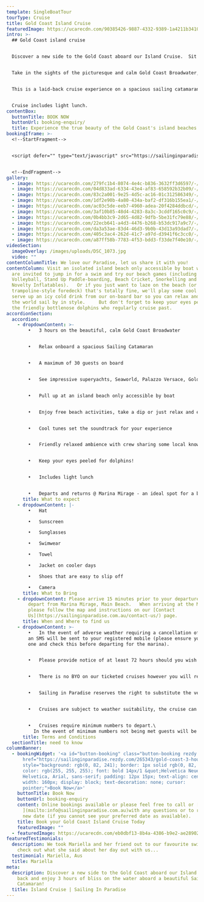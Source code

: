 ```yaml
---
template: SingleBoatTour
tourType: Cruise
title: Gold Coast Island Cruise
featuredImage: https://ucarecdn.com/90385426-9887-4332-9389-1a4211b34104/-/preview/-/enhance/50/
intro: >-
  ## Gold Coast island cruise


  Discover a new side to the Gold Coast aboard our Island Cruise.  Sit back and enjoy 3 hours of bliss on the water aboard a beautiful Sailing Catamaran!


  Take in the sights of the picturesque and calm Gold Coast Broadwater, including impressive super yachts, Sea World, Palazzo Versace, South Stradbroke Island, Wavebreak Island and the Gold Coast Seaway.  


  This is a laid-back cruise experience on a spacious sailing catamaran that you are sure to love.   With no more than 30 guests on board we curate a social atmosphere and we can't wait to welcome you on board our beautiful boat!


  Cruise includes light lunch.
contentBox:
  buttonTitle: BOOK NOW
  buttonUrl: booking-enquiry/
  title: Experience the true beauty of the Gold Coast's island beaches.
bookingIframe: >-
  <!--StartFragment-->


  <script defer="" type="text/javascript" src="https://sailinginparadise.rezdy.com/pluginJs"></script> <iframe seamless="" width="300px" height="1000px" frameborder="0" class="rezdy" src="https://sailinginparadise.rezdy.com/calendarWidget/516621?iframe=true"></iframe>


  <!--EndFragment-->
gallery:
  - image: https://ucarecdn.com/279fc1b4-8074-4e4c-b836-3632ff3d6597/-/preview/-/enhance/64/
  - image: https://ucarecdn.com/04d833ad-6334-43e4-af83-658592b32b09/-/preview/-/enhance/50/
  - image: https://ucarecdn.com/83c2a001-9e25-4d5c-ac16-01c312586349/-/preview/-/enhance/50/
  - image: https://ucarecdn.com/1df2e90b-4a80-434a-baf2-df316b155ea1/-/preview/-/enhance/30/
  - image: https://ucarecdn.com/ac03c5de-eeb7-4960-adea-20f4284ddbcd/-/preview/-/enhance/50/
  - image: https://ucarecdn.com/3af10b85-48d4-4283-8a3c-3cddf165c0c9/-/preview/-/enhance/50/
  - image: https://ucarecdn.com/0b4bb3c9-2d65-4d82-9dfb-5be31fc79e88/-/preview/-/enhance/19/
  - image: https://ucarecdn.com/22ecb641-a4d3-4476-b268-b53dc917a9c7/-/preview/-/enhance/81/
  - image: https://ucarecdn.com/da3a53ae-83d4-46d3-9b0b-43d13a93dad7/-/preview/-/enhance/50/
  - image: https://ucarecdn.com/405c3ac4-262d-41c7-a97d-d3941f6c3cc0/-/preview/-/enhance/23/
  - image: https://ucarecdn.com/a87ff58b-7783-4f53-bdd3-f33de7f40e10/-/preview/-/enhance/50/
videoSection:
  imageOverlay: /images/uploads/DSC_1073.jpg
  video: ""
contentColumnTitle: We love our Paradise, let us share it with you!
contentColumn: Visit an isolated island beach only accessible by boat where you
  are invited to jump in for a swim and try our beach games (including Beach
  Volleyball, Stand Up Paddle-boarding, Beach Cricket, Snorkelling and Fun
  Novelty Inflatables).   Or if you just want to laze on the beach (or our
  trampoline-style foredeck) that's totally fine, we'll play some cool tunes and
  serve up an icy cold drink from our on-board bar so you can relax and watch
  the world sail by in style.     But don't forget to keep your eyes peeled for
  the friendly bottlenose dolphins who regularly cruise past.
accordionSection:
  accordion:
    - dropdownContent: >-
        •	3 hours on the beautiful, calm Gold Coast Broadwater


        •	Relax onboard a spacious Sailing Catamaran


        •	A maximum of 30 guests on board


        •	See impressive superyachts, Seaworld, Palazzo Versace, Gold Coast Seaway, Wavebreak Island, South Stradbroke Island and local wildlife.


        •	Pull up at an island beach only accessible by boat


        •	Enjoy free beach activities, take a dip or just relax and enjoy the view


        •	Cool tunes set the soundtrack for your experience


        •	Friendly relaxed ambience with crew sharing some local knowledge


        •	Keep your eyes peeled for dolphins!


        •	Includes light lunch


        •	Departs and returns @ Marina Mirage - an ideal spot for a beautiful waterfront meal or drinks before or after your cruise
      title: What to expect
    - dropdownContent: |-
        •	Hat

        •	Sunscreen

        •	Sunglasses

        •	Swimwear 

        •	Towel

        •	Jacket on cooler days

        •	Shoes that are easy to slip off

        •	Camera
      title: What to Bring
    - dropdownContent: Please arrive 15 minutes prior to your departure time.   We
        depart from Marina Mirage, Main Beach.   When arriving at the Marina
        please follow the map and instructions on our [Contact
        Us](https://sailinginparadise.com.au/contact-us/) page.
      title: When and Where to find us
    - dropdownContent: >-
        •	In the event of adverse weather requiring a cancellation of the cruise
        an SMS will be sent to your registered mobile (please ensure you provide
        one and check this before departing for the marina).   


        •	Please provide notice of at least 72 hours should you wish to cancel to avoid forfeiture of ticket price.  


        •	There is no BYO on our ticketed cruises however you will receive one complimentary bubbly, beer or soft drink and extra drinks may be purchased on board at very reasonable prices (cash preferred, cards accepted).  


        •	Sailing in Paradise reserves the right to substitute the vessel if necessary without prior notice.


        •	Cruises are subject to weather suitability, the cruise can proceed in many weather conditions but if it is deemed unsafe or overly unpleasant we will not sail as we do want our guests to have a safe and enjoyable experience on board.   Guests are able to reschedule or request a refund in this circumstance.


        •	Cruises require minimum numbers to depart.\
          In the event of minimum numbers not being met guests will be offered a full refund or the opportunity to reschedule to an alternative date.
      title: Terms and Conditions
  sectionTitle: need to know
columnBanner:
  - bookingWidget: '<a id="button-booking" class="button-booking rezdy rezdy-modal"
      href="https://sailinginparadise.rezdy.com/265343/gold-coast-3-hour-island-adventure-cruise"
      style="background: rgb(0, 82, 241); border: 1px solid rgb(0, 82, 241);
      color: rgb(255, 255, 255); font: bold 14px/1 &quot;Helvetica Neue&quot;,
      Helvetica, Arial, sans-serif; padding: 12px 15px; text-align: center;
      width: 160px; display: block; text-decoration: none; cursor:
      pointer;">Book Now</a>'
    buttonTitle: Book Now
    buttonUrl: booking-enquiry
    content: Online bookings available or please feel free to call or [email
      ](mailto:info@sailinginparadise.com.au)with any questions or to request a
      new date (if you cannot see your preferred date as available).
    title: Book your Gold Coast Island Cruise Today
    featuredImage: ""
  - featuredImage: https://ucarecdn.com/eb0dbf13-8b4a-4386-b9e2-ae289024029d/-/preview/-/enhance/85/
featuredTestimonials:
  description: We took Mariella and her friend out to our favourite swimming spot,
    check out what she said about her day out with us...
  testimonial: Mariella, Aus
  title: Mariella
meta:
  description: Discover a new side to the Gold Coast aboard our Island Cruise. Sit
    back and enjoy 3 hours of bliss on the water aboard a beautiful Sailing
    Catamaran!
  title: Island Cruise | Sailing In Paradise
---
```

